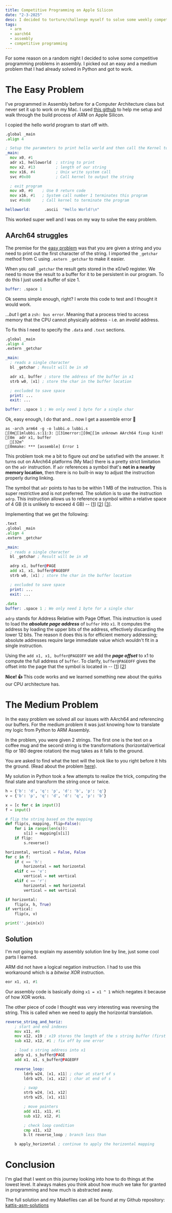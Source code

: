 ```yaml
---
title: Competitive Programming on Apple Silicon
date: "2-3-2025"
desc: I decided to torture/challenge myself to solve some weekly competitive programming problems in ARM Assembly on my Mac. This blog documents my struggles and success and why you should try it as well.
tags:
  - arm
  - aarch64
  - assembly
  - competitive programming
---
```


For some reason on a random night I decided to solve some competitive programming problems in assembly. I picked out an easy and a medium problem that I had already solved in Python and got to work.

# The Easy Problem

I've programmed in Assembly before for a Computer Architecture class but never set it up to work on my Mac. I used [this github](https://github.com/below/HelloSilicon) to help me setup and walk through the build process of ARM on Apple Silicon.

I copied the hello world program to start off with.

```asm
.global _main
.align 4

; Setup the parameters to print hello world and then call the Kernel to do it.
_main:
  mov x0, #1
  adr x1, helloworld  ; string to print
  mov x2, #13         ; length of our string
  mov x16, #4         ; Unix write system call
  svc #0x80           ; Call kernel to output the string

  ; exit program
  mov x0, #0    ; Use 0 return code
  mov x16, #1   ; System call number 1 terminates this program
  svc #0x80     ; Call kernel to terminate the program

helloworld:      .ascii  "Hello World!\n"
```

This worked super well and I was on my way to solve the easy problem.

## AArch64 struggles

The premise for the [easy problem](https://open.kattis.com/problems/lubbilaerir) was that you are given a string and you need to print out the first character of the string. I imported the `_getchar` method from C using `.extern _getchar` to make it easier.

<span class="split">

When you call `_getchar` the result gets stored in the x0/w0 register. We need to move the result to a buffer for it to be persistent in our program. To do this I just used a buffer of size 1.


```asm
buffer: .space 1 
```
</span>


<span class="split">

<span>

Ok seems simple enough, right? I wrote this code to test and I thought it would work. 

..._but_ I get a `zsh: bus error`. Meaning that a process tried to access memory that the CPU cannot physically address - i.e. an _invalid_ address.

To fix this I need to specify the `.data` and `.text` sections. 

</span>


```asm
.global _main
.align 4
.extern _getchar

_main: 
  ; reads a single character
  bl _getchar ; Result will be in x0

  adr x1, buffer ; store the address of the buffer in x1
  strb w0, [x1] ; store the char in the buffer location

  ; excluded to save space
  print: ...
  exit: ...

buffer: .space 1 ; We only need 1 byte for a single char
```
</span>


<span class="split">
Ok, easy enough, I do that and... now I get a assemble error 🫤

```ansi
as -arch arm64 -g -o lubbi.o lubbi.s
[0m[1mlubbi.s:11:3: [31merror:[0m[1m unknown AArch64 fixup kind!
[0m  adr x1, buffer
  [32m^
[0mmake: *** [assemble] Error 1
```

</span>

This problem took me a bit to figure out _and_ be satisfied with the answer. It turns out on AArch64 platforms (My Mac) there is a pretty strict limitation on the `adr` instruction. If `adr` references a symbol that's **not in a nearby memory location**, then there is no built-in way to adjust the instruction properly during linking.

The symbol that `adr` points to has to be within 1 MB of the instruction. This is super restrictive and is not preferred. The solution is to use the instruction `adrp`. This instruction allows us to reference a symbol within a relative space of 4 GB (it is unlikely to exceed 4 GB) -- [[1](https://stackoverflow.com/questions/65351533/apple-clang12-llvm-unknown-aarch64-fixup-kind)\] [[2](https://duetorun.com/blog/20230610/arm-adr-ldr/#adr_faster_than_indirect_ldr)\] [[3](https://devblogs.microsoft.com/oldnewthing/20220809-00/?p=106955)\].

Implementing that we get the following:

```asm
.text
.global _main
.align 4
.extern _getchar

_main: 
  ; reads a single character
  bl _getchar ; Result will be in x0

  adrp x1, buffer@PAGE
  add x1, x1, buffer@PAGEOFF
  strb w0, [x1] ; store the char in the buffer location

  ; excluded to save space
  print: ...
  exit: ... 
  
.data
buffer: .space 1 ; We only need 1 byte for a single char
```

`adrp` stands for Address Relative with Page Offset. This instruction is used to load the ***absolute page address*** of `buffer` into `x1`. It computes the address by loading the upper bits of the address, effectively discarding the lower 12 bits. The reason it does this is for efficient memory addressing; absolute addresses require large immediate value which wouldn't fit in a single instruction.

Using the `add x1, x1, buffer@PAGEOFF` we add the ***page offset*** to x1 to compute the full address of `buffer`. To clarify, `buffer@PAGEOFF` gives the offset into the page that the symbol is located in -- [[1](https://devblogs.microsoft.com/oldnewthing/20220809-00/?p=106955)\] [[2](https://stackoverflow.com/questions/38711058/how-to-find-the-offset-value-of-page-pageoff)\]

**Nice! 👍** This code works and we learned something new about the quirks our CPU architecture has.

# The Medium Problem

In the easy problem we solved all our issues with AArch64 and referencing our buffers. For the medium problem it was just knowing how to translate my logic from Python to ARM Assembly.

In the problem, you were given 2 strings. The first one is the text on a coffee mug and the second string is the transformations (horizontal/vertical flip or 180 degree rotation) the mug takes as it falls to the ground.

You are asked to find what the text will the look like to you right before it hits the ground. (Read about the problem [here](https://open.kattis.com/problems/kittenofchaos)).

My solution in Python took a few attempts to realize the trick, computing the final state and transform the string once or twice.

```py
h = {'b': 'd', 'q': 'p', 'd': 'b', 'p': 'q'}
v = {'b': 'p', 'q': 'd', 'd': 'q', 'p': 'b'}

x = [c for c in input()]
f = input()

# flip the string based on the mapping
def flip(s, mapping, flip=False):
    for i in range(len(s)):
        s[i] = mapping[s[i]]
    if flip:
        s.reverse()

horizontal, vertical = False, False
for c in f:
    if c == 'h':
        horizontal = not horizontal
    elif c == 'v':
        vertical = not vertical
    elif c == 'r':
        horizontal = not horizontal
        vertical = not vertical

if horizontal:
    flip(x, h, True)
if vertical:
    flip(x, v)

print(''.join(x))
```
## Solution
I'm not going to explain my assembly solution line by line, just some cool parts I learned.

<span class="split">

ARM did not have a logical negation instruction. I had to use this workaround which is a _bitwise XOR_ instruction. 

```asm
eor x1, x1, #1
```
</span>

Our assembly code is basically doing `x1 = x1 ^ 1` which negates it because of how XOR works.

The other piece of code I thought was very interesting was reversing the string. This is called when we need to apply the horizontal translation.

```asm
reverse_string_and_horiz:
    ; start and end indexes
    mov x11, #0
    mov x12, x19 ; x19 stores the length of the s string buffer (first string)
    sub x12, x12, #1 ; fix off by one error

    ; load s string address into x1
    adrp x1, s_buffer@PAGE
    add x1, x1, s_buffer@PAGEOFF

    reverse_loop:
        ldrb w24, [x1, x11] ; char at start of s
        ldrb w25, [x1, x12] ; char at end of s

        ; swap
        strb w24, [x1, x12]
        strb w25, [x1, x11]

        ; move pointers
        add x11, x11, #1
        sub x12, x12, #1

        ; check loop condition
        cmp x11, x12
        b.lt reverse_loop ; branch less than

    b apply_horizontal ; continue to apply the horizontal mapping
```

# Conclusion

I'm glad that I went on this journey looking into how to do things at the lowest level. It always makes you think about how much we take for granted in programming and how much is abstracted away.

The full solution and my Makefiles can all be found at my Github repository: [kattis-asm-solutions](https://github.com/wzid/kattis-asm-solutions)